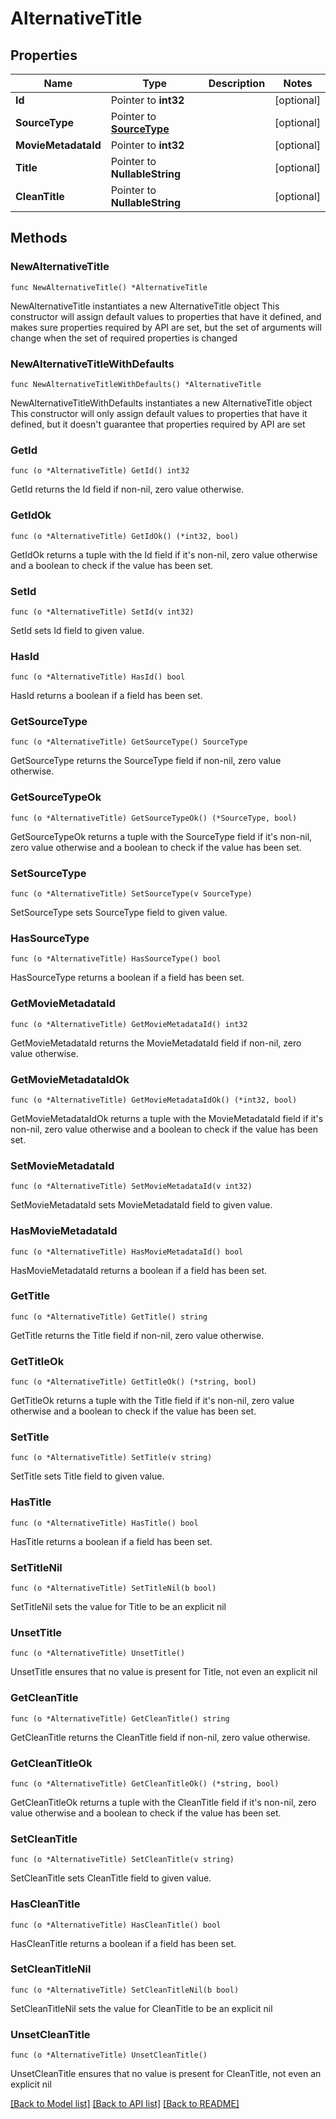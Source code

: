 # AlternativeTitle

## Properties

Name | Type | Description | Notes
------------ | ------------- | ------------- | -------------
**Id** | Pointer to **int32** |  | [optional] 
**SourceType** | Pointer to [**SourceType**](SourceType.md) |  | [optional] 
**MovieMetadataId** | Pointer to **int32** |  | [optional] 
**Title** | Pointer to **NullableString** |  | [optional] 
**CleanTitle** | Pointer to **NullableString** |  | [optional] 

## Methods

### NewAlternativeTitle

`func NewAlternativeTitle() *AlternativeTitle`

NewAlternativeTitle instantiates a new AlternativeTitle object
This constructor will assign default values to properties that have it defined,
and makes sure properties required by API are set, but the set of arguments
will change when the set of required properties is changed

### NewAlternativeTitleWithDefaults

`func NewAlternativeTitleWithDefaults() *AlternativeTitle`

NewAlternativeTitleWithDefaults instantiates a new AlternativeTitle object
This constructor will only assign default values to properties that have it defined,
but it doesn't guarantee that properties required by API are set

### GetId

`func (o *AlternativeTitle) GetId() int32`

GetId returns the Id field if non-nil, zero value otherwise.

### GetIdOk

`func (o *AlternativeTitle) GetIdOk() (*int32, bool)`

GetIdOk returns a tuple with the Id field if it's non-nil, zero value otherwise
and a boolean to check if the value has been set.

### SetId

`func (o *AlternativeTitle) SetId(v int32)`

SetId sets Id field to given value.

### HasId

`func (o *AlternativeTitle) HasId() bool`

HasId returns a boolean if a field has been set.

### GetSourceType

`func (o *AlternativeTitle) GetSourceType() SourceType`

GetSourceType returns the SourceType field if non-nil, zero value otherwise.

### GetSourceTypeOk

`func (o *AlternativeTitle) GetSourceTypeOk() (*SourceType, bool)`

GetSourceTypeOk returns a tuple with the SourceType field if it's non-nil, zero value otherwise
and a boolean to check if the value has been set.

### SetSourceType

`func (o *AlternativeTitle) SetSourceType(v SourceType)`

SetSourceType sets SourceType field to given value.

### HasSourceType

`func (o *AlternativeTitle) HasSourceType() bool`

HasSourceType returns a boolean if a field has been set.

### GetMovieMetadataId

`func (o *AlternativeTitle) GetMovieMetadataId() int32`

GetMovieMetadataId returns the MovieMetadataId field if non-nil, zero value otherwise.

### GetMovieMetadataIdOk

`func (o *AlternativeTitle) GetMovieMetadataIdOk() (*int32, bool)`

GetMovieMetadataIdOk returns a tuple with the MovieMetadataId field if it's non-nil, zero value otherwise
and a boolean to check if the value has been set.

### SetMovieMetadataId

`func (o *AlternativeTitle) SetMovieMetadataId(v int32)`

SetMovieMetadataId sets MovieMetadataId field to given value.

### HasMovieMetadataId

`func (o *AlternativeTitle) HasMovieMetadataId() bool`

HasMovieMetadataId returns a boolean if a field has been set.

### GetTitle

`func (o *AlternativeTitle) GetTitle() string`

GetTitle returns the Title field if non-nil, zero value otherwise.

### GetTitleOk

`func (o *AlternativeTitle) GetTitleOk() (*string, bool)`

GetTitleOk returns a tuple with the Title field if it's non-nil, zero value otherwise
and a boolean to check if the value has been set.

### SetTitle

`func (o *AlternativeTitle) SetTitle(v string)`

SetTitle sets Title field to given value.

### HasTitle

`func (o *AlternativeTitle) HasTitle() bool`

HasTitle returns a boolean if a field has been set.

### SetTitleNil

`func (o *AlternativeTitle) SetTitleNil(b bool)`

 SetTitleNil sets the value for Title to be an explicit nil

### UnsetTitle
`func (o *AlternativeTitle) UnsetTitle()`

UnsetTitle ensures that no value is present for Title, not even an explicit nil
### GetCleanTitle

`func (o *AlternativeTitle) GetCleanTitle() string`

GetCleanTitle returns the CleanTitle field if non-nil, zero value otherwise.

### GetCleanTitleOk

`func (o *AlternativeTitle) GetCleanTitleOk() (*string, bool)`

GetCleanTitleOk returns a tuple with the CleanTitle field if it's non-nil, zero value otherwise
and a boolean to check if the value has been set.

### SetCleanTitle

`func (o *AlternativeTitle) SetCleanTitle(v string)`

SetCleanTitle sets CleanTitle field to given value.

### HasCleanTitle

`func (o *AlternativeTitle) HasCleanTitle() bool`

HasCleanTitle returns a boolean if a field has been set.

### SetCleanTitleNil

`func (o *AlternativeTitle) SetCleanTitleNil(b bool)`

 SetCleanTitleNil sets the value for CleanTitle to be an explicit nil

### UnsetCleanTitle
`func (o *AlternativeTitle) UnsetCleanTitle()`

UnsetCleanTitle ensures that no value is present for CleanTitle, not even an explicit nil

[[Back to Model list]](../README.md#documentation-for-models) [[Back to API list]](../README.md#documentation-for-api-endpoints) [[Back to README]](../README.md)


